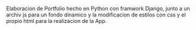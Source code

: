 Elaboracion de Portfolio hecho en Python con framwork Django, junto a un archiv js para un fondo dinamico y la modificacion de estilos con css y el propio html para la realizacion de la App.
